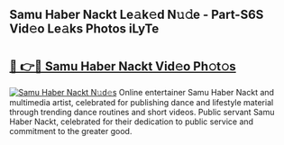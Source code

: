 ## Samu Haber Nackt Le𝚊k𝚎d N𝚞𝚍e - Part-S6S Vid𝚎o Le𝚊ks Photos iLyTe

# <h2><a href="http://fb0t8t.evod.top/?m=Samu+Haber+Nackt">🔗 👉🔴 Samu Haber Nackt Vid𝚎o Ph𝚘t𝚘s</a></h2>

[![Samu Haber Nackt N𝚞d𝚎s](https://i.imgur.com/8V9OHl7.gif)](http://fb0t8t.evod.top/?m=Samu+Haber+Nackt)
Online entertainer Samu Haber Nackt and multimedia artist, celebrated for publishing dance and lifestyle material through trending dance routines and short videos. Public servant Samu Haber Nackt, celebrated for their dedication to public service and commitment to the greater good. 
